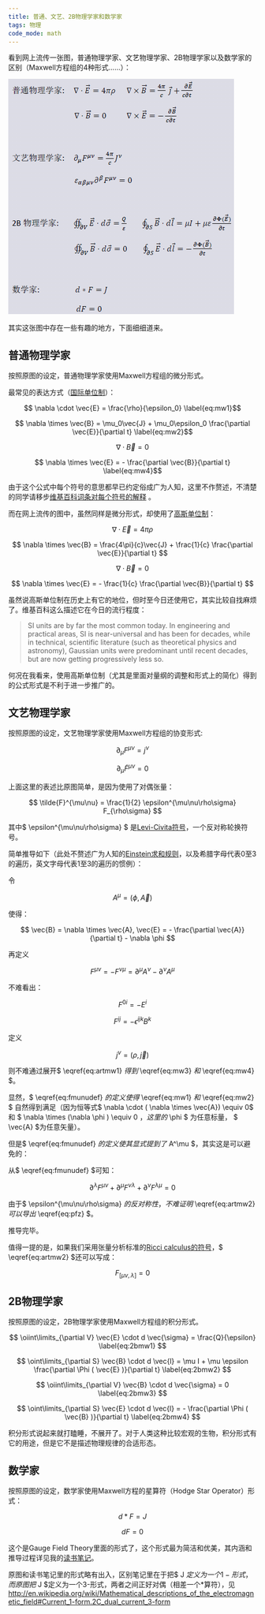 ```yaml
---
title: 普通、文艺、2B物理学家和数学家
tags: 物理
code_mode: math
---
```


看到网上流传一张图，普通物理学家、文艺物理学家、2B物理学家以及数学家的区别（Maxwell方程组的4种形式……）：

![](tech/images/different-style-of-physicist.jpg)

其实这张图中存在一些有趣的地方，下面细细道来。

普通物理学家
-------------

按照原图的设定，普通物理学家使用Maxwell方程组的微分形式。

最常见的表达方式（[国际单位制](http://en.wikipedia.org/wiki/International_System_of_Units)）：

$$ \nabla \cdot \vec{E} = \frac{\rho}{\epsilon_0} \label{eq:mw1}$$

$$ \nabla \times \vec{B} = \mu_0\vec{J} + \mu_0\epsilon_0 \frac{\partial \vec{E}}{\partial t} \label{eq:mw2}$$

$$ \nabla \cdot \vec{B} = 0 \label{eq:mw3}$$

$$ \nabla \times \vec{E} = - \frac{\partial \vec{B}}{\partial t} \label{eq:mw4}$$

由于这个公式中每个符号的意思都早已约定俗成广为人知，这里不作赘述，不清楚的同学请移步[维基百科词条对每个符号的解释](http://en.wikipedia.org/wiki/Maxwell's_equations#Table_of_terms_used_in_Maxwell.27s_equations) 。

而在网上流传的图中，虽然同样是微分形式，却使用了[高斯单位制](http://en.wikipedia.org/wiki/Gaussian_units)：

$$ \nabla \cdot \vec{E} = 4 \pi \rho $$

$$ \nabla \times \vec{B} = \frac{4\pi}{c}\vec{J} + \frac{1}{c}  \frac{\partial \vec{E}}{\partial t} $$

$$ \nabla \cdot \vec{B} = 0 $$

$$ \nabla \times \vec{E} = - \frac{1}{c} \frac{\partial \vec{B}}{\partial t} $$

虽然说高斯单位制在历史上有它的地位，但时至今日还使用它，其实比较自找麻烦了。维基百科这么描述它在今日的流行程度：

> SI units are by far the most common today. In engineering and practical areas, SI is near-universal and has been for decades, while in technical, scientific literature (such as theoretical physics and astronomy), Gaussian units were predominant until recent decades, but are now getting progressively less so.

何况在我看来，使用高斯单位制（尤其是里面对量纲的调整和形式上的简化）得到的公式形式是不利于进一步推广的。

文艺物理学家
-------------

按照原图的设定，文艺物理学家使用Maxwell方程组的协变形式:

$$ \partial_\mu F^{\mu\nu} = j^\nu \label{eq:artmw1} $$

$$ \partial_\mu \tilde{F}^{\mu\nu} = 0 \label{eq:artmw2} $$

上面这里的表述比原图简单，是因为使用了对偶张量：

$$ \tilde{F}^{\mu\nu} = \frac{1}{2} \epsilon^{\mu\nu\rho\sigma} F_{\rho\sigma} $$

其中$ \epsilon^{\mu\nu\rho\sigma} $ 是[Levi-Civita符号](http://en.wikipedia.org/wiki/Levi-Civita_symbol)，一个反对称轮换符号。

简单推导如下（此处不赘述广为人知的[Einstein求和规则](http://en.wikipedia.org/wiki/Einstein_notation)，以及希腊字母代表0至3的遍历，英文字母代表1至3的遍历的惯例）：

令

$$ A^\mu = (\phi, \vec{A}) $$

使得：

$$ \vec{B} = \nabla \times \vec{A}, \vec{E} = - \frac{\partial \vec{A}}{\partial t} - \nabla \phi $$

再定义

$$ F^{\mu\nu} = - F^{\nu\mu} = \partial^\mu A^\nu - \partial^\nu A^\mu \label{eq:fmunudef} $$

不难看出：

$$ F^{0i} = - E^i $$

$$ F^{ij} = - \epsilon^{ijk} B^k $$

定义

$$ j^\nu = (\rho, \vec{j}) $$

则不难通过展开$ \eqref{eq:artmw1} $得到$ \eqref{eq:mw3} $和$ \eqref{eq:mw4} $。

显然，$ \eqref{eq:fmunudef} $的定义使得$ \eqref{eq:mw1} $和$ \eqref{eq:mw2} $ 自然得到满足（因为恒等式$ \nabla \cdot ( \nabla \times \vec{A}) \equiv 0$ 和 $ \nabla \times (\nabla \phi ) \equiv 0 $， 这里的$ \phi $ 为任意标量， $ \vec{A} $为任意矢量）。

但是$ \eqref{eq:fmunudef} $的定义使其显式提到了$ A^\mu $，其实这是可以避免的：

从$ \eqref{eq:fmunudef} $可知：

$$ \partial^\lambda F^{\mu\nu} + \partial^\mu F^{\nu\lambda} + \partial^\nu F^{\lambda\mu} = 0 \label{eq:pfz} $$

由于$ \epsilon^{\mu\nu\rho\sigma} $的反对称性，不难证明$ \eqref{eq:artmw2} $可以导出$ \eqref{eq:pfz} $。

推导完毕。

值得一提的是，如果我们采用张量分析标准的[Ricci calculus的符号](http://en.wikipedia.org/wiki/Ricci_calculus)，$ \eqref{eq:artmw2} $还可以写成：

$$ F_{[\mu\nu,\lambda]} = 0 $$

2B物理学家
-------------

按照原图的设定，2B物理学家使用Maxwell方程组的积分形式。

$$ \oiint\limits_{\partial V} \vec{E} \cdot d \vec{\sigma} = \frac{Q}{\epsilon} \label{eq:2bmw1} $$

$$ \oint\limits_{\partial S} \vec{B} \cdot d \vec{l} = \mu I + \mu \epsilon \frac{\partial \Phi ( \vec{E} )}{\partial t} \label{eq:2bmw2} $$

$$ \oiint\limits_{\partial V} \vec{B} \cdot d \vec{\sigma} = 0 \label{eq:2bmw3} $$

$$ \oint\limits_{\partial S} \vec{E} \cdot d \vec{l} = - \frac{\partial \Phi ( \vec{B} )}{\partial t} \label{eq:2bmw4} $$

积分形式说起来就打瞌睡，不展开了。对于人类这种比较宏观的生物，积分形式有它的用途，但是它不是描述物理规律的合适形态。

数学家
--------

按照原图的设定，数学家使用Maxwell方程的星算符（Hodge Star Operator）形式：


$$ d * F = J \label{eq:mathmw1} $$

$$ d F = 0  \label{eq:mathmw2} $$


这个是Gauge Field Theory里面的形式了，这个形式最为简洁和优美，其内涵和推导过程详见我的[读书笔记](../../../2011/04/13/notes-on-gauge-theories-knots-and-gravity.html)。

原图和读书笔记里的形式略有出入，区别笔记里在于把$ J $定义为一个1-形式，而原图把$ J $定义为一个3-形式，两者之间正好对偶（相差一个*算符），见 http://en.wikipedia.org/wiki/Mathematical_descriptions_of_the_electromagnetic_field#Current_1-form.2C_dual_current_3-form
